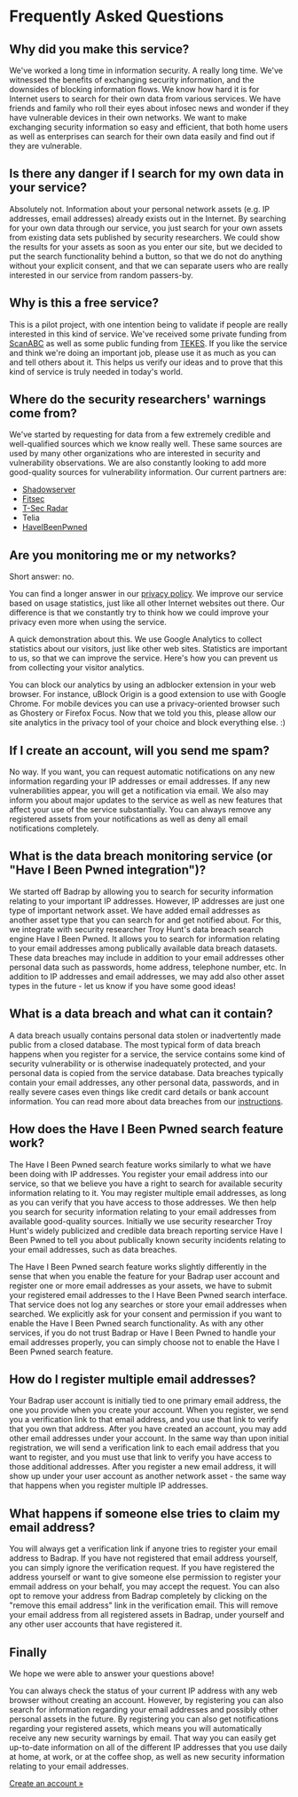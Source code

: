 # Frequently Asked Questions

## Why did you make this service?

We've worked a long time in information security. A really long time. We've
witnessed the benefits of exchanging security information, and the downsides
of blocking information flows. We know how hard it is for Internet users to
search for their own data from various services. We have friends and
family who roll their eyes about infosec news and wonder if they have vulnerable
devices in their own networks. We want to make exchanging security information
so easy and efficient, that both home users as well as enterprises can
search for their own data easily and find out if they are vulnerable.

## Is there any danger if I search for my own data in your service?

Absolutely not. Information about your personal network assets (e.g. IP 
addresses, email addresses) already exists out in the Internet. By searching 
for your own data through our service, you just search for your own assets 
from existing data sets published by security researchers. We could show the 
results for your assets as soon as you enter our site, but we decided to put 
the search functionality behind a button, so that we do not do anything 
without your explicit consent, and that we can separate users who are really 
interested in our service from random passers-by.

## Why is this a free service?

This is a pilot project, with one intention being to validate if people
are really interested in this kind of service. We've received some private
funding from [ScanABC](https://www.scanabc.com/) as well as some
public funding from [TEKES](https://www.businessfinland.fi). If
you like the service and think we're doing an important job, please use it
as much as you can and tell others about it. This helps us verify our ideas
and to prove that this kind of service is truly needed in today's world.

## Where do the security researchers' warnings come from?

We've started by requesting for data from a few extremely credible and
well-qualified sources which we know really well. These same sources
are used by many other organizations who are interested in security and
vulnerability observations. We are also constantly looking to add more
good-quality sources for vulnerability information. Our current partners
are:

- [Shadowserver](https://www.shadowserver.org/)
- [Fitsec](https://www.fitsec.com/)
- [T-Sec Radar](https://sicherheitstacho.eu/start/main)
- Telia
- [HaveIBeenPwned](https://haveibeenpwned.com)

## Are you monitoring me or my networks?

Short answer: no.

You can find a longer answer in our [privacy policy](./privacy.md).
We improve our service based on usage statistics, just like all other Internet
websites out there. Our difference is that we constantly try to think how we
could improve your privacy even more when using the service.

A quick demonstration about this. We use Google Analytics to collect statistics about
our visitors, just like other web sites. Statistics are important to us, so that
we can improve the service. Here's how you can prevent us from collecting your visitor
analytics.

You can block our analytics by using an adblocker extension in your web browser.
For instance, uBlock Origin is a good extension to use with Google Chrome. For
mobile devices you can use a privacy-oriented browser such as Ghostery or
Firefox Focus. Now that we told you this, please allow our site analytics in
the privacy tool of your choice and block everything else. :)

## If I create an account, will you send me spam?

No way. If you want, you can request automatic notifications on any new
information regarding your IP addresses or email addresses. If any new 
vulnerabilities appear, you will get a notification via email. We also 
may inform you about major updates to the service as well as new features 
that affect your use of the service substantially. You can always remove 
any registered assets from your notifications as well as deny all email 
notifications completely.

## What is the data breach monitoring service (or "Have I Been Pwned integration")?

We started off Badrap by allowing you to search for security information
relating to your important IP addresses. However, IP addresses are just one type 
of important network asset. We have added email addresses as another asset type 
that you can search for and get notified about. For this, we integrate with
security researcher Troy Hunt's data breach search engine Have I Been Pwned. 
It allows you to search for information relating to your email addresses among
publically available data breach datasets. These data breaches may include
in addition to your email addresses other personal data such as passwords, home 
address, telephone number, etc. In addition to IP addresses and email addresses, 
we may add also other asset types in the future - let us know if you have some 
good ideas!

## What is a data breach and what can it contain? 

A data breach usually contains personal data stolen or inadvertently made public
from a closed database. The most typical form of data breach happens when 
you register for a service, the service contains some kind of security
vulnerability or is otherwise inadequately protected, and your personal data 
is copied from the service database. Data breaches typically contain your
email addresses, any other personal data, passwords, and in really severe cases 
even things like credit card details or bank account information. You can read 
more about data breaches from our [instructions](types/databreach.md). 

## How does the Have I Been Pwned search feature work?

The Have I Been Pwned search feature works similarly to what we have been doing
with IP addresses. You register your email address into our service, so that we 
believe you have a right to search for available security information relating to 
it. You may register multiple email addresses, as long as you can verify that 
you have access to those addresses. We then help you search for security 
information relating to your email addresses from available good-quality 
sources. Initially we use security researcher Troy Hunt's widely publicized and 
credible data breach reporting service Have I Been Pwned to tell you about 
publically known security incidents relating to your email addresses, such 
as data breaches. 

The Have I Been Pwned search feature works slightly differently in the sense 
that when you enable the feature for your Badrap user account and register one 
or more email addresses as your assets, we have to submit your registered email 
addresses to the I Have Been Pwned search interface. That service does not log 
any searches or store your email addresses when searched. We explicitly ask for 
your consent and permission if you want to enable the Have I Been Pwned search 
functionality. As with any other services, if you do not trust Badrap or Have 
I Been Pwned to handle your email addresses properly, you can simply choose not 
to enable the Have I Been Pwned search feature.

## How do I register multiple email addresses? 

Your Badrap user account is initially tied to one primary email address, the one 
you provide when you create your account. When you register, we send you a 
verification link to that email address, and you use that link to verify that 
you own that address. After you have created an account, you may add other 
email addresses under your account. In the same way than upon initial registration, 
we will send a verification link to each email address that you want to register, 
and you must use that link to verify you have access to those additional addresses. 
After you register a new email address, it will show up under your user account
as another network asset - the same way that happens when you register multiple
IP addresses. 

## What happens if someone else tries to claim my email address?

You will always get a verification link if anyone tries to register your email
address to Badrap. If you have not registered that email address yourself, 
you can simply ignore the verification request. If you have registered the address
yourself or want to give someone else permission to register your emmail address
on your behalf, you may accept the request. You can also opt to remove your
address from Badrap completely by clicking on the "remove this email address"
link in the verification email. This will remove your email address from all 
registered assets in Badrap, under yourself and any other user accounts that have 
registered it. 

## Finally

We hope we were able to answer your questions above!

You can always check the status of your current IP address with any web browser 
without creating an account. However, by registering you can also search for 
information regarding your email addresses and possibly other personal assets in
the future. By registering you can also get notifications regarding your registered 
assets, which means you will automatically receive any new security warnings by 
email. That way you can easily get up-to-date information on all of the different 
IP addresses that you use daily at home, at work, or at the coffee shop, as well 
as new security information relating to your email addresses. 

[Create an account »](https://badrap.io/register)
